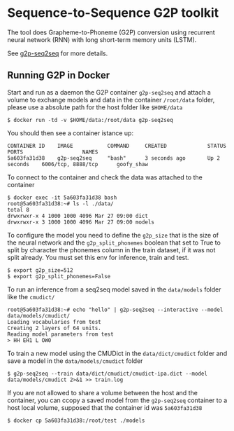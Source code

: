# Sequence-to-Sequence G2P toolkit
The tool does Grapheme-to-Phoneme (G2P) conversion using recurrent neural network (RNN) with long short-term memory units (LSTM).

See [g2p-seq2seq](https://github.com/cmusphinx/g2p-seq2seq) for more details.

## Running G2P in Docker
Start and run as a daemon the G2P container `g2p-seq2seq` and attach a volume to exchange models and data in the container `/root/data` folder, please use a absolute path for the host folder like `$HOME/data`

```
$ docker run -td -v $HOME/data:/root/data g2p-seq2seq
```

You should then see a container istance up:
```
CONTAINER ID    IMAGE           COMMAND     CREATED             STATUS          PORTS                   NAMES
5a603fa31d38    g2p-seq2seq     "bash"      3 seconds ago       Up 2 seconds    6006/tcp, 8888/tcp      goofy_shaw
```

To connect to the container and check the data was attached to the container
```
$ docker exec -it 5a603fa31d38 bash
root@5a603fa31d38:~# ls -l ./data/
total 8
drwxrwxr-x 4 1000 1000 4096 Mar 27 09:00 dict
drwxrwxr-x 3 1000 1000 4096 Mar 27 09:00 models
```

To configure the model you need to define the `g2p_size` that is the size of the neural network and the `g2p_split_phonemes` boolean that set to True to split by character the phonemes column in the train dataset, if it was not split already. You must set this env for inference, train and test.

```
$ export g2p_size=512
$ export g2p_split_phonemes=False
```

To run an inference from a seq2seq model saved in the `data/models` folder like the `cmudict/`
```
root@5a603fa31d38:~# echo "hello" | g2p-seq2seq --interactive --model data/models/cmudict/
Loading vocabularies from test
Creating 2 layers of 64 units.
Reading model parameters from test
> HH EH1 L OW0
```

To train a new model using the CMUDict in the `data/dict/cmudict` folder and save a model in the `data/models/cmudict` folder
```
$ g2p-seq2seq --train data/dict/cmudict/cmudict-ipa.dict --model data/models/cmudict 2>&1 >> train.log
```

If you are not allowed to share a volume between the host and the container, you can ccopy a saved model from the `g2p-seq2seq` container to a host local volume, supposed that the container id was `5a603fa31d38`

```
$ docker cp 5a603fa31d38:/root/test ./models
```
